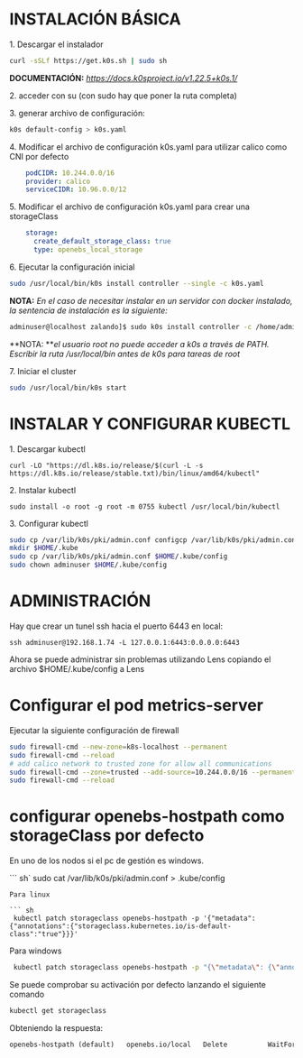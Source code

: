 # INSTALACIÓN BÁSICA

1\. Descargar el instalador

```sh
curl -sSLf https://get.k0s.sh | sudo sh
```

**DOCUMENTACIÓN:** *https://docs.k0sproject.io/v1.22.5+k0s.1/*

2\. acceder con su (con sudo hay que poner la ruta completa)

3\. generar archivo de configuración:

```sh
k0s default-config > k0s.yaml
```

4\. Modificar el archivo de configuración k0s.yaml para utilizar calico como CNI por defecto

```yaml
    podCIDR: 10.244.0.0/16
    provider: calico
    serviceCIDR: 10.96.0.0/12
```

5\. Modificar el archivo de configuración k0s.yaml para crear una storageClass

```yaml
    storage:
      create_default_storage_class: true
      type: openebs_local_storage
```

6\. Ejecutar la configuración inicial

```sh
sudo /usr/local/bin/k0s install controller --single -c k0s.yaml
```

**NOTA:** *En el caso de necesitar instalar en un servidor con docker instalado, la sentencia de instalación es la siguiente:*

```sh
adminuser@localhost zalando]$ sudo k0s install controller -c /home/adminuser/k0s.yaml --enable-worker --cri-socket docker:unix:///var/run/docker.sock
```

\*\*NOTA: \*\**el usuario root no puede acceder a k0s a través de PATH. Escribir la ruta /usr/local/bin antes de k0s para tareas de root*

7\. Iniciar el cluster

```sh
sudo /usr/local/bin/k0s start
```

# INSTALAR Y CONFIGURAR KUBECTL

1\. Descargar kubectl

```ssh
curl -LO "https://dl.k8s.io/release/$(curl -L -s https://dl.k8s.io/release/stable.txt)/bin/linux/amd64/kubectl"
```

2\. Instalar kubectl

```ssh
sudo install -o root -g root -m 0755 kubectl /usr/local/bin/kubectl
```

3\. Configurar kubectl

```sh
sudo cp /var/lib/k0s/pki/admin.conf configcp /var/lib/k0s/pki/admin.conf config
mkdir $HOME/.kube
sudo cp /var/lib/k0s/pki/admin.conf $HOME/.kube/config
sudo chown adminuser $HOME/.kube/config
```

# ADMINISTRACIÓN

Hay que crear un tunel ssh hacia el puerto 6443 en local:

```ssh
ssh adminuser@192.168.1.74 -L 127.0.0.1:6443:0.0.0.0:6443
```

Ahora se puede administrar sin problemas utilizando Lens copiando el archivo $HOME/.kube/config a Lens

# Configurar el pod metrics-server

Ejecutar la siguiente configuración de firewall

```sh
sudo firewall-cmd --new-zone=k8s-localhost --permanent
sudo firewall-cmd --reload
# add calico network to trusted zone for allow all communications
sudo firewall-cmd --zone=trusted --add-source=10.244.0.0/16 --permanent
sudo firewall-cmd --reload
```

# configurar openebs-hostpath como storageClass por defecto
En uno de los nodos si el pc de gestión es windows. 

``` sh`
sudo cat /var/lib/k0s/pki/admin.conf > .kube/config
```
Para linux

``` sh
 kubectl patch storageclass openebs-hostpath -p '{"metadata": {"annotations":{"storageclass.kubernetes.io/is-default-class":"true"}}}'
 ```

Para windows

``` sh
 kubectl patch storageclass openebs-hostpath -p "{\"metadata\": {\"annotations\":{\"storageclass.kubernetes.io/is-default-class\":\"true\"}}}"
 ```



 Se puede comprobar su activación por defecto lanzando el siguiente comando
 ```sh
 kubectl get storageclass
 ```
 Obteniendo la respuesta:
 ```txt
 openebs-hostpath (default)   openebs.io/local   Delete          WaitForFirstConsumer   false                  5m54s
 ```